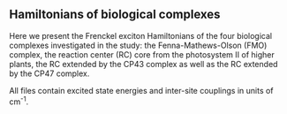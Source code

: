 ## Hamiltonians of biological complexes

Here we present the Frenckel exciton Hamiltonians of the four biological complexes investigated in the study: the Fenna-Mathews-Olson (FMO) complex, the reaction center (RC) core from the photosystem II of higher plants, the RC extended by the CP43 complex as well as the RC extended by the CP47 complex. 

All files contain excited state energies and inter-site couplings in units of cm<sup>-1</sup>. 
